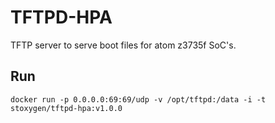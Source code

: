 # TFTPD-HPA
TFTP server to serve boot files for atom z3735f SoC's.

## Run
`docker run -p 0.0.0.0:69:69/udp -v /opt/tftpd:/data -i -t stoxygen/tftpd-hpa:v1.0.0`
